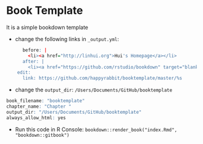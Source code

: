 # Book Template

It is a simple bookdown template 

- change the following links in `_output.yml`:

```r
      before: |
        <li><a href="http://linhui.org">Hui's Homepage</a></li>
      after: |
        <li><a href="https://github.com/rstudio/bookdown" target="blank">Published with bookdown</a></li>
    edit:
      link: https://github.com/happyrabbit/booktemplate/master/%s
```

- change the `output_dir`: `/Users/Documents/GitHub/booktemplate`

```r
book_filename: "booktemplate"
chapter_name: "Chapter "
output_dir: "/Users/Documents/GitHub/booktemplate"
always_allow_html: yes
```

- Run this code in R Console: `bookdown::render_book("index.Rmd", "bookdown::gitbook")`
